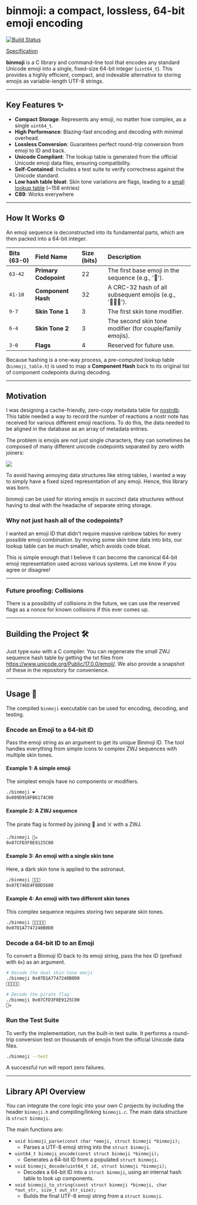 # binmoji: a compact, lossless, 64-bit emoji encoding

[![Build Status](https://github.com/jb55/binmoji/actions/workflows/ci.yml/badge.svg)](https://github.com/jb55/binmoji/actions/workflows/ci.yml)

[Specification](./SPEC.md)

**binmoji** is a C library and command-line tool that encodes any standard Unicode emoji into a single, fixed-size 64-bit integer (`uint64_t`). This provides a highly efficient, compact, and indexable alternative to storing emojis as variable-length UTF-8 strings.

-----

## Key Features ✨

  * **Compact Storage**: Represents any emoji, no matter how complex, as a single `uint64_t`.
  * **High Performance**: Blazing-fast encoding and decoding with minimal overhead.
  * **Lossless Conversion**: Guarantees perfect round-trip conversion from emoji to ID and back.
  * **Unicode Compliant**: The lookup table is generated from the official Unicode emoji data files, ensuring compatibility.
  * **Self-Contained**: Includes a test suite to verify correctness against the Unicode standard.
  * **Low hash table bloat**: Skin tone variations are flags, leading to a [small lookup table](./binmoji_table.h) (~158 entries)
  * **C89**: Works everywhere

-----

## How It Works ⚙️

An emoji sequence is deconstructed into its fundamental parts, which are then packed into a 64-bit integer.

| Bits (63-0) | Field Name        | Size (bits) | Description                                                  |
| :---------- | :---------------- | :---------- | :----------------------------------------------------------- |
| `63-42`     | **Primary Codepoint** | 22          | The first base emoji in the sequence (e.g., '👩').            |
| `41-10`     | **Component Hash** | 32          | A CRC-32 hash of all subsequent emojis (e.g., '‍👩‍👧‍👦'). |
| `9-7`       | **Skin Tone 1** | 3           | The first skin tone modifier.                                |
| `6-4`       | **Skin Tone 2** | 3           | The second skin tone modifier (for couple/family emojis).    |
| `3-0`       | **Flags** | 4           | Reserved for future use.                                     |

Because hashing is a one-way process, a pre-computed lookup table (`binmoji_table.h`) is used to map a **Component Hash** back to its original list of component codepoints during decoding.

-----

## Motivation

I was designing a cache-friendly, zero-copy metadata table for [nostrdb][nostrdb]. This table needed a way to record the number of reactions a nostr note has received for various different emoji reactions. To do this, the data needed to be aligned in the database as an array of metadata entries.

The problem is emojis are not just single characters, they can sometimes be composed of many different unicode codepoints separated by zero width joiners:

![](https://jb55.com/s/4be36a0c17dbcd0f.png)

To avoid having annoying data structures like string tables, I wanted a way to simply have a fixed sized representation of any emoji. Hence, this library was born.

binmoji can be used for storing emojis in succinct data structures without having to deal with the headache of separate string storage.

### Why not just hash all of the codepoints?

I wanted an emoji ID that didn't require massive rainbow tables for every possible emoji combination. by moving some skin tone data into bits, our lookup table can be much smaller, which avoids code bloat.

This is simple enough that I believe it can become the canonical 64-bit emoji representation used across various systems. Let me know if you agree or disagree!

-----

### Future proofing: Collisions

There is a possibility of collisions in the future, we can use the reserved flags as a nonce for known collisions if this ever comes up.

-----

## Building the Project 🛠️

Just type `make` with a C compiler. You can regenerate the small ZWJ sequence hash table by getting the txt files from https://www.unicode.org/Public/17.0.0/emoji/. We also provide a snapshot of these in the repository for convenience.

-----

## Usage 🚀

The compiled `binmoji` executable can be used for encoding, decoding, and testing.

### Encode an Emoji to a 64-bit ID

Pass the emoji string as an argument to get its unique Binmoji ID. The tool handles everything from simple icons to complex ZWJ sequences with multiple skin tones.

#### **Example 1: A simple emoji**

The simplest emojis have no components or modifiers.

```bash
./binmoji ❤️
0x009D918FB6174C00
```

#### **Example 2: A ZWJ sequence**

The pirate flag is formed by joining 🏴 and ☠️ with a ZWJ.

```bash
./binmoji 🏴‍☠️
0x07CFD3F0E9125C00
```

#### **Example 3: An emoji with a single skin tone**

Here, a dark skin tone is applied to the astronaut.

```bash
./binmoji 🧑🏿‍🚀
0x07E746E4F8DD5680
```

#### **Example 4: An emoji with two different skin tones**

This complex sequence requires storing two separate skin tones.

```bash
./binmoji 👩🏻‍🤝‍👩🏿
0x07D1A7747240B0D0
```

### Decode a 64-bit ID to an Emoji

To convert a Binmoji ID back to its emoji string, pass the hex ID (prefixed with `0x`) as an argument.

```bash
# Decode the dual skin-tone emoji
./binmoji 0x07D1A7747240B0D0
👩🏻‍🤝‍👩🏿

# Decode the pirate flag
./binmoji 0x07CFD3F0E9125C00
🏴‍☠️
```

### Run the Test Suite

To verify the implementation, run the built-in test suite. It performs a round-trip conversion test on thousands of emojis from the official Unicode data files.

```bash
./binmoji --test
```

A successful run will report zero failures.

-----

## Library API Overview

You can integrate the core logic into your own C projects by including the header `binmoji.h` and compiling/linking `binmoji.c`. The main data structure is `struct binmoji`.

The main functions are:

* `void binmoji_parse(const char *emoji, struct binmoji *binmoji);`
    * Parses a UTF-8 emoji string into the `struct binmoji`.
* `uint64_t binmoji_encode(const struct binmoji *binmoji);`
    * Generates a 64-bit ID from a populated `struct binmoji`.
* `void binmoji_decode(uint64_t id, struct binmoji *binmoji);`
    * Decodes a 64-bit ID into a `struct binmoji`, using an internal hash table to look up components.
* `void binmoji_to_string(const struct binmoji *binmoji, char *out_str, size_t out_str_size);`
    * Builds the final UTF-8 emoji string from a `struct binmoji`.

[nostrdb]: https://github.com/damus-io/nostrdb
